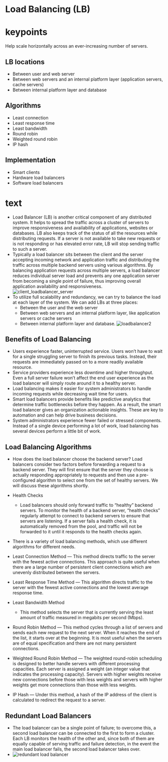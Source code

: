 Load Balancing (LB)
====
# keypoints
Help scale horizontally across an ever-increasing number of servers.

## LB locations
- Between user and web server
- Between web servers and an internal platform layer (application servers, cache servers)
- Between internal platform layer and database

## Algorithms
- Least connection
- Least response time
- Least bandwidth
- Round robin
- Weighted round robin
- IP hash

## Implementation
- Smart clients
- Hardware load balancers
- Software load balancers

# text
- Load Balancer (LB) is another critical component of any distributed system. It helps to spread the traffic across a cluster of servers to improve responsiveness and availability of applications, websites or databases. LB also keeps track of the status of all the resources while distributing requests. If a server is not available to take new requests or is not responding or has elevated error rate, LB will stop sending traffic to such a server.
- Typically a load balancer sits between the client and the server accepting incoming network and application traffic and distributing the traffic across multiple backend servers using various algorithms. By balancing application requests across multiple servers, a load balancer reduces individual server load and prevents any one application server from becoming a single point of failure, thus improving overall application availability and responsiveness.
![client_loadbalancer_server](images/client_loadbalancer_server.png)
- To utilize full scalability and redundancy, we can try to balance the load at each layer of the system. We can add LBs at three places:
    - Between the user and the web server
    - Between web servers and an internal platform layer, like application servers or cache servers
    - Between internal platform layer and database.
![loadbalancer2](images/loadbalancer2)

## Benefits of Load Balancing
- Users experience faster, uninterrupted service. Users won’t have to wait for a single struggling server to finish its previous tasks. Instead, their requests are immediately passed on to a more readily available resource.
- Service providers experience less downtime and higher throughput. Even a full server failure won’t affect the end user experience as the load balancer will simply route around it to a healthy server.
- Load balancing makes it easier for system administrators to handle incoming requests while decreasing wait time for users.
- Smart load balancers provide benefits like predictive analytics that determine traffic bottlenecks before they happen. As a result, the smart load balancer gives an organization actionable insights. These are key to automation and can help drive business decisions.
- System administrators experience fewer failed or stressed components. Instead of a single device performing a lot of work, load balancing has several devices perform a little bit of work.

## Load Balancing Algorithms
- How does the load balancer choose the backend server?
    Load balancers consider two factors before forwarding a request to a backend server. They will first ensure that the server they choose is actually responding appropriately to requests and then use a pre-configured algorithm to select one from the set of healthy servers. We will discuss these algorithms shortly.

- Health Checks 
    - Load balancers should only forward traffic to “healthy” backend servers. To monitor the health of a backend server, “health checks” regularly attempt to connect to backend servers to ensure that servers are listening. If a server fails a health check, it is automatically removed from the pool, and traffic will not be forwarded to it until it responds to the health checks again.

- There is a variety of load balancing methods, which use different algorithms for different needs.

- Least Connection Method
    — This method directs traffic to the server with the fewest active connections. This approach is quite useful when there are a large number of persistent client connections which are unevenly distributed between the servers.
- Least Response Time Method 
    — This algorithm directs traffic to the server with the fewest active connections and the lowest average response time.
- Least Bandwidth Method 
    - This method selects the server that is currently serving the least amount of traffic measured in megabits per second (Mbps).
- Round Robin Method 
    — This method cycles through a list of servers and sends each new request to the next server. When it reaches the end of the list, it starts over at the beginning. It is most useful when the servers are of equal specification and there are not many persistent connections.
- Weighted Round Robin Method 
    — The weighted round-robin scheduling is designed to better handle servers with different processing capacities. Each server is assigned a weight (an integer value that indicates the processing capacity). Servers with higher weights receive new connections before those with less weights and servers with higher weights get more connections than those with less weights.
- IP Hash 
    — Under this method, a hash of the IP address of the client is calculated to redirect the request to a server.

## Redundant Load Balancers
- The load balancer can be a single point of failure; to overcome this, a second load balancer can be connected to the first to form a cluster. Each LB monitors the health of the other and, since both of them are equally capable of serving traffic and failure detection, in the event the main load balancer fails, the second load balancer takes over.
- ![redundant load balancer](images/redundant_load_balancer.png)
